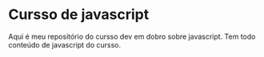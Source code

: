 # Cursso de javascript

Aqui é meu repositório do cursso dev em dobro sobre javascript. Tem todo conteúdo de javascript do cursso.

